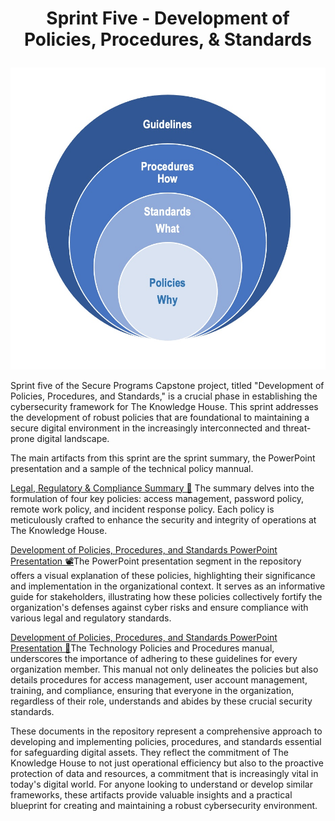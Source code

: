 # <p align="center"> Sprint Five - Development of Policies, Procedures, & Standards <p align="center">
<p align="center">
  <img src="https://github.com/janepierresgithub/TKHSecureProgramCapstoneProject/blob/main/sprintfivelogo.jpg" alt="Policies">
</p>

Sprint five of the Secure Programs Capstone project, titled "Development of Policies, Procedures, and Standards," is a crucial phase in establishing the cybersecurity framework for The Knowledge House. This sprint addresses the development of robust policies that are foundational to maintaining a secure digital environment in the increasingly interconnected and threat-prone digital landscape.

The main artifacts from this sprint are the sprint summary, the PowerPoint presentation and a sample of the technical policy mannual. 

[Legal, Regulatory & Compliance Summary 📃](https://github.com/janepierresgithub/TKHSecureProgramCapstoneProject/blob/main/sprintfoursummary.pdf) The summary delves into the formulation of four key policies: access management, password policy, remote work policy, and incident response policy. Each policy is meticulously crafted to enhance the security and integrity of operations at The Knowledge House. 

[Development of Policies, Procedures, and Standards PowerPoint Presentation 📽](https://github.com/janepierresgithub/TKHSecureProgramCapstoneProject/blob/main/sprintfourpresentation.pdf)The PowerPoint presentation segment in the repository offers a visual explanation of these policies, highlighting their significance and implementation in the organizational context. It serves as an informative guide for stakeholders, illustrating how these policies collectively fortify the organization's defenses against cyber risks and ensure compliance with various legal and regulatory standards.

[Development of Policies, Procedures, and Standards PowerPoint Presentation 📔](https://github.com/janepierresgithub/TKHSecureProgramCapstoneProject/blob/main/sprintfourpresentation.pdf)The Technology Policies and Procedures manual,  underscores the importance of adhering to these guidelines for every organization member. This manual not only delineates the policies but also details procedures for access management, user account management, training, and compliance, ensuring that everyone in the organization, regardless of their role, understands and abides by these crucial security standards.

These documents in the repository represent a comprehensive approach to developing and implementing policies, procedures, and standards essential for safeguarding digital assets. They reflect the commitment of The Knowledge House to not just operational efficiency but also to the proactive protection of data and resources, a commitment that is increasingly vital in today's digital world. For anyone looking to understand or develop similar frameworks, these artifacts provide valuable insights and a practical blueprint for creating and maintaining a robust cybersecurity environment.
